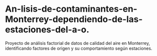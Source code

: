 # An-lisis-de-contaminantes-en-Monterrey-dependiendo-de-las-estaciones-del-a-o.
Proyecto de análisis factorial de datos de calidad del aire en Monterrey, identificando factores de origen y su comportamiento según estaciones.
